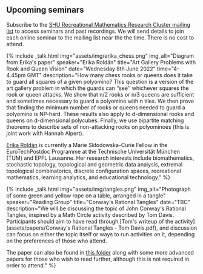 ## Upcoming seminars

Subscribe to the [SHU Recreational Mathematics Research Cluster mailing list](https://www.google.com/url?q=https%3A%2F%2Fwww.jiscmail.ac.uk%2FSHU-RMRC&sa=D&sntz=1&usg=AFQjCNENE6mx8ZdEZVSckovetPHsqedVoA) to access seminars and past recordings. We will send details to join each online seminar to the mailing list near the the time. There is no cost to attend.

<div class='talks'>

{% include _talk.html
    img="assets/img/erika_chess.png"
    img_alt="Diagram from Erika's paper"
    speaker="Erika Rold&aacute;n"
    title="Art Gallery Problems with Rook and Queen Vision"
    date="Wednesday 8th June 2022"
    time="4-4.45pm GMT"
    description="How many chess rooks or queens does it take to guard all squares of a given polyomino? This question is a version of the art gallery problem in which the guards can ‘’see’’ whichever squares the rook or queen attacks. We show that n/2 rooks or n/3 queens are sufficient and sometimes necessary to guard a polyomino with n tiles. We then prove that finding the minimum number of rooks or queens needed to guard a polyomino is NP-hard. These results also apply to d-dimensional rooks and queens on d-dimensional polycubes. Finally, we use bipartite matching theorems to describe sets of non-attacking rooks on polyominoes (this is joint work with Hannah Alpert).

[Erika Rold&aacute;n](www.erikaroldan.net) is currently a Marie Sk&#322;odowska-Curie Fellow in the EuroTechPostdoc Programme at the Technische Universit&auml;t M&uuml;nchen (TUM) and EPFL Lausanne. Her research interests include biomathematics, stochastic topology, topological and geometric data analysis, extremal topological combinatorics, discrete configuration spaces, recreational mathematics, learning analytics, and educational technology."
%}

{% include _talk.html
    img="assets/img/tangles.png"
    img_alt="Photograph of some green and yellow rope on a table, arranged in a tangle"
    speaker="Reading Group"
    title="Conway's Rational Tangles"
    date="TBC"
    description="We will be discussing the topic of John Conway's Rational Tangles, inspired by a Math Circle activity described by Tom Davis. Participants should aim to have read through [Tom's writeup of the activity](assets/papers/Conway's Rational Tangles - Tom Davis.pdf), and discussion can focus on either the topic itself or ways to run activities on it, depending on the preferences of those who attend.

The paper can also be found in [this folder](https://www.dropbox.com/sh/jlv2oz2dfm0a9sv/AACL4a7sz8f2QdQo7OuBTeLUa?dl=0) along with some more advanced papers for those who wish to read further, although this is not required in order to attend."
%}


</div>
